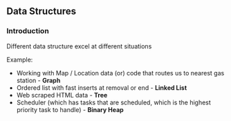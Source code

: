 ## Data Structures

### Introduction

Different data structure excel at different situations

Example:
* Working with Map / Location data (or) code that routes us to nearest gas station - **Graph** 
* Ordered list with fast inserts at removal or end - **Linked List**
* Web scraped HTML data - **Tree**
* Scheduler (which has tasks that are scheduled, which is the highest priority task to handle) - **Binary Heap**
